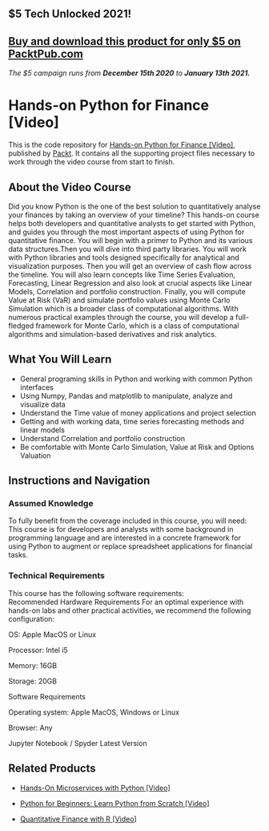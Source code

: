## $5 Tech Unlocked 2021!
[Buy and download this product for only $5 on PacktPub.com](https://www.packtpub.com/)
-----
*The $5 campaign         runs from __December 15th 2020__ to __January 13th 2021.__*


# Hands-on Python for Finance [Video]
This is the code repository for [Hands-on Python for Finance [Video]](https://www.packtpub.com/application-development/hands-python-finance-video?utm_source=github&utm_medium=repository&utm_campaign=9781789800975), published by [Packt](https://www.packtpub.com/?utm_source=github). It contains all the supporting project files necessary to work through the video course from start to finish.
## About the Video Course
Did you know Python is the one of the best solution to quantitatively analyse your finances by taking an overview of your timeline? This hands-on course helps both developers and quantitative analysts to get started with Python, and guides you through the most important aspects of using Python for quantitative finance.
You will begin with a primer to Python and its various data structures.Then you will dive into third party libraries. You will work with Python libraries and tools designed specifically for analytical and visualization purposes. Then you will get an overview of cash flow across the timeline. You will also learn concepts like Time Series Evaluation, Forecasting, Linear Regression and also look at crucial aspects like Linear Models, Correlation and portfolio construction. Finally, you will compute Value at Risk (VaR) and simulate portfolio values using Monte Carlo Simulation which is a broader class of computational algorithms.
With numerous practical examples through the course, you will develop a full-fledged framework for Monte Carlo, which is a class of computational algorithms and simulation-based derivatives and risk analytics.

<H2>What You Will Learn</H2>
<DIV class=book-info-will-learn-text>
<UL>
<LI>General programing skills in Python and working with common Python interfaces 
<LI>Using Numpy, Pandas and matplotlib to manipulate, analyze and visualize data 
<LI>Understand the Time value of money applications and project selection 
<LI>Getting and with working data, time series forecasting methods and linear models 
<LI>Understand Correlation and portfolio construction 
<LI>Be comfortable with Monte Carlo Simulation, Value at Risk and Options Valuation </LI></UL></DIV>

## Instructions and Navigation
### Assumed Knowledge
To fully benefit from the coverage included in this course, you will need:<br/>
This course is for developers and analysts with some background in programming language and are interested in a concrete framework for using Python to augment or replace spreadsheet applications for financial tasks. 
### Technical Requirements
This course has the following software requirements:<br/>
Recommended Hardware Requirements
For an optimal experience with hands-on labs and other practical activities, we recommend the following configuration:


OS: Apple MacOS  or Linux

Processor: Intel i5

Memory: 16GB

Storage: 20GB


Software Requirements

Operating system: Apple MacOS, Windows or Linux

Browser: Any

Jupyter Notebook / Spyder Latest Version



## Related Products
* [Hands-On Microservices with Python [Video]](https://www.packtpub.com/application-development/python-beginners-learn-python-scratch-video?utm_source=github&utm_medium=repository&utm_campaign=9781838552787)

* [Python for Beginners: Learn Python from Scratch [Video]](https://www.packtpub.com/application-development/python-beginners-learn-python-scratch-video?utm_source=github&utm_medium=repository&utm_campaign=9781838552787)

* [Quantitative Finance with R [Video]](https://www.packtpub.com/big-data-and-business-intelligence/quantitative-finance-r-video?utm_source=github&utm_medium=repository&utm_campaign=9781789535440)


